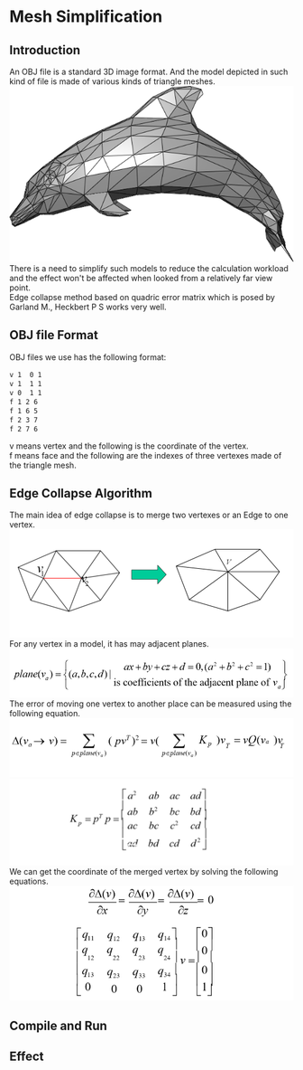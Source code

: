 # Mesh Simplification
## Introduction
An OBJ file is a standard 3D image format. And the model depicted in such kind of file is made of various kinds of triangle meshes.
![avatar](doc/Dolphin.png)
There is a need to simplify such models to reduce the calculation workload and the effect won't be affected when looked from a relatively far view point.  
Edge collapse method based on quadric error matrix which is posed by Garland M., Heckbert P S works very well.
## OBJ file Format
OBJ files we use has the following format:
```
v 1  0 1
v 1  1 1
v 0  1 1
f 1 2 6
f 1 6 5
f 2 3 7
f 2 7 6
```
v means vertex and the following is the coordinate of the vertex.  
f means face and the following are the indexes of three vertexes made of the triangle mesh.
## Edge Collapse Algorithm
The main idea of edge collapse is to merge two vertexes or an Edge to one vertex.  
![avatar](doc/introduction.png)
For any vertex in a model, it has may adjacent planes.  
![avatar](doc/plane.png)
The error of moving one vertex to another place can be measured using the following equation.
![avatar](doc/err.png)
![avatar](doc/Kp.png)
We can get the coordinate of the merged vertex by solving the following equations.
![avatar](doc/ECv.png)
## Compile and Run

## Effect
